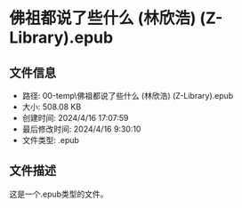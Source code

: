 ﻿# 佛祖都说了些什么 (林欣浩) (Z-Library).epub

## 文件信息
- 路径: 00-temp\佛祖都说了些什么 (林欣浩) (Z-Library).epub
- 大小: 508.08 KB
- 创建时间: 2024/4/16 17:07:59
- 最后修改时间: 2024/4/16 9:30:10
- 文件类型: .epub

## 文件描述
这是一个.epub类型的文件。

